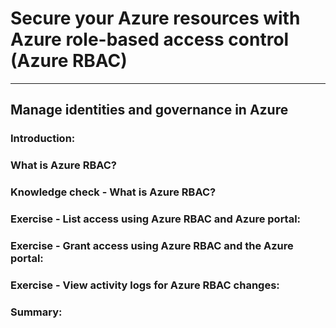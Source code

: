 # Secure your Azure resources with Azure role-based access control (Azure RBAC)

___

## Manage identities and governance in Azure

### Introduction: 

### What is Azure RBAC?

### Knowledge check - What is Azure RBAC?

### Exercise - List access using Azure RBAC and Azure portal:

### Exercise - Grant access using Azure RBAC and the Azure portal: 

### Exercise - View activity logs for Azure RBAC changes: 

### Summary: 

